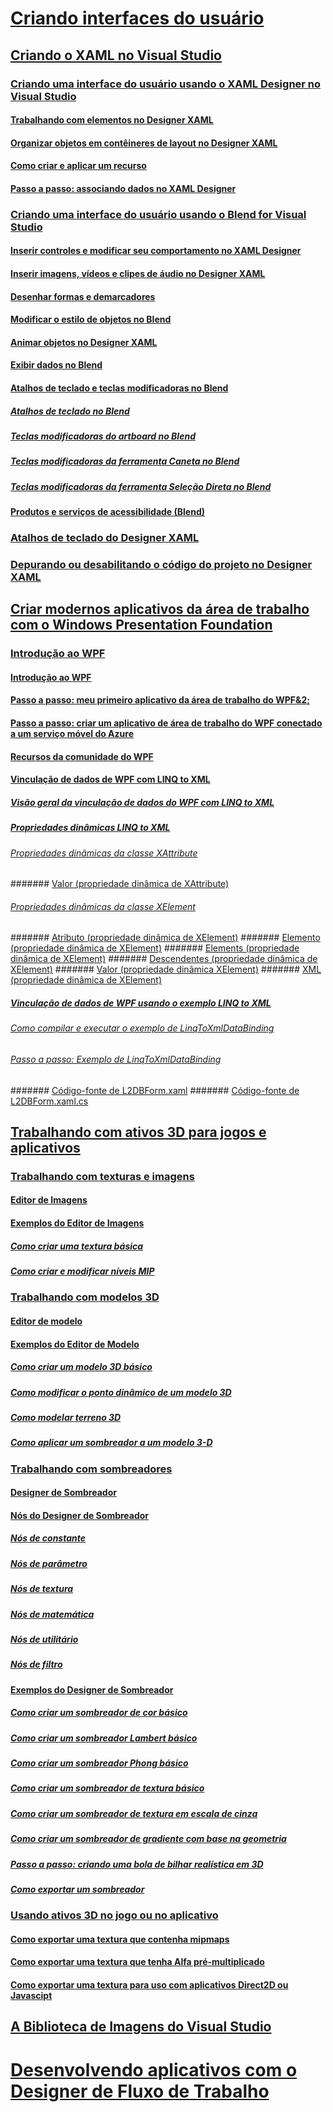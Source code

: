 # [Criando interfaces do usuário](designing-user-interfaces.md)
## [Criando o XAML no Visual Studio](designing-xaml-in-visual-studio.md)
### [Criando uma interface do usuário usando o XAML Designer no Visual Studio](creating-a-ui-by-using-xaml-designer-in-visual-studio.md)
#### [Trabalhando com elementos no Designer XAML](working-with-elements-in-xaml-designer.md)
#### [Organizar objetos em contêineres de layout no Designer XAML](organize-objects-into-layout-containers-in-xaml-designer.md)
#### [Como criar e aplicar um recurso](how-to-create-and-apply-a-resource.md)
#### [Passo a passo: associando dados no XAML Designer](walkthrough-binding-to-data-in-xaml-designer.md)
### [Criando uma interface do usuário usando o Blend for Visual Studio](creating-a-ui-by-using-blend-for-visual-studio.md)
#### [Inserir controles e modificar seu comportamento no XAML Designer](insert-controls-and-modify-their-behavior-in-xaml-designer.md)
#### [Inserir imagens, vídeos e clipes de áudio no Designer XAML](insert-images-videos-and-audio-clips-in-xaml-designer.md)
#### [Desenhar formas e demarcadores](draw-shapes-and-paths.md)
#### [Modificar o estilo de objetos no Blend](modify-the-style-of-objects-in-blend.md)
#### [Animar objetos no Designer XAML](animate-objects-in-xaml-designer.md)
#### [Exibir dados no Blend](display-data-in-blend.md)
#### [Atalhos de teclado e teclas modificadoras no Blend](keyboard-shortcuts-and-modifier-keys-in-blend.md)
##### [Atalhos de teclado no Blend](keyboard-shortcuts-in-blend.md)
##### [Teclas modificadoras do artboard no Blend](artboard-modifier-keys-in-blend.md)
##### [Teclas modificadoras da ferramenta Caneta no Blend](pen-tool-modifier-keys-in-blend.md)
##### [Teclas modificadoras da ferramenta Seleção Direta no Blend](direct-selection-tool-modifier-keys-in-blend.md)
#### [Produtos e serviços de acessibilidade (Blend)](accessibility-products-and-services-blend.md)
### [Atalhos de teclado do Designer XAML](keyboard-shortcuts-for-xaml-designer.md)
### [Depurando ou desabilitando o código do projeto no Designer XAML](debugging-or-disabling-project-code-in-xaml-designer.md)
## [Criar modernos aplicativos da área de trabalho com o Windows Presentation Foundation](create-modern-desktop-applications-with-windows-presentation-foundation.md)
### [Introdução ao WPF](getting-started-with-wpf.md)
#### [Introdução ao WPF](introduction-to-wpf.md)
#### [Passo a passo: meu primeiro aplicativo da área de trabalho do WPF&2;](walkthrough-my-first-wpf-desktop-application2.md)
#### [Passo a passo: criar um aplicativo de área de trabalho do WPF conectado a um serviço móvel do Azure](walkthrough-create-a-wpf-desktop-application-connected-to-an-azure-mobile-service.md)
#### [Recursos da comunidade do WPF](wpf-community-resources.md)
#### [Vinculação de dados de WPF com LINQ to XML](wpf-data-binding-with-linq-to-xml.md)
##### [Visão geral da vinculação de dados do WPF com LINQ to XML](wpf-data-binding-with-linq-to-xml-overview.md)
##### [Propriedades dinâmicas LINQ to XML](linq-to-xml-dynamic-properties.md)
###### [Propriedades dinâmicas da classe XAttribute](xattribute-class-dynamic-properties.md)
####### [Valor (propriedade dinâmica de XAttribute)](value-xattribute-dynamic-property.md)
###### [Propriedades dinâmicas da classe XElement](xelement-class-dynamic-properties.md)
####### [Atributo (propriedade dinâmica de XElement)](attribute-xelement-dynamic-property.md)
####### [Elemento (propriedade dinâmica de XElement)](element-xelement-dynamic-property.md)
####### [Elements (propriedade dinâmica de XElement)](elements-xelement-dynamic-property.md)
####### [Descendentes (propriedade dinâmica de XElement)](descendants-xelement-dynamic-property.md)
####### [Valor (propriedade dinâmica XElement)](value-xelement-dynamic-property.md)
####### [XML (propriedade dinâmica de XElement)](xml-xelement-dynamic-property.md)
##### [Vinculação de dados de WPF usando o exemplo LINQ to XML](wpf-data-binding-using-linq-to-xml-example.md)
###### [Como compilar e executar o exemplo de LinqToXmlDataBinding](how-to-build-and-run-the-linqtoxmldatabinding-example.md)
###### [Passo a passo: Exemplo de LinqToXmlDataBinding](walkthrough-linqtoxmldatabinding-example.md)
####### [Código-fonte de L2DBForm.xaml](l2dbform-xaml-source-code.md)
####### [Código-fonte de L2DBForm.xaml.cs](l2dbform-xaml-cs-source-code.md)
## [Trabalhando com ativos 3D para jogos e aplicativos](working-with-3-d-assets-for-games-and-apps.md)
### [Trabalhando com texturas e imagens](working-with-textures-and-images.md)
#### [Editor de Imagens](image-editor.md)
#### [Exemplos do Editor de Imagens](image-editor-examples.md)
##### [Como criar uma textura básica](how-to-create-a-basic-texture.md)
##### [Como criar e modificar níveis MIP](how-to-create-and-modify-mip-levels.md)
### [Trabalhando com modelos 3D](working-with-3-d-models.md)
#### [Editor de modelo](model-editor.md)
#### [Exemplos do Editor de Modelo](model-editor-examples.md)
##### [Como criar um modelo 3D básico](how-to-create-a-basic-3-d-model.md)
##### [Como modificar o ponto dinâmico de um modelo 3D](how-to-modify-the-pivot-point-of-a-3-d-model.md)
##### [Como modelar terreno 3D](how-to-model-3-d-terrain.md)
##### [Como aplicar um sombreador a um modelo 3-D](how-to-apply-a-shader-to-a-3-d-model.md)
### [Trabalhando com sombreadores](working-with-shaders.md)
#### [Designer de Sombreador](shader-designer.md)
#### [Nós do Designer de Sombreador](shader-designer-nodes.md)
##### [Nós de constante](constant-nodes.md)
##### [Nós de parâmetro](parameter-nodes.md)
##### [Nós de textura](texture-nodes.md)
##### [Nós de matemática](math-nodes.md)
##### [Nós de utilitário](utility-nodes.md)
##### [Nós de filtro](filter-nodes.md)
#### [Exemplos do Designer de Sombreador](shader-designer-examples.md)
##### [Como criar um sombreador de cor básico](how-to-create-a-basic-color-shader.md)
##### [Como criar um sombreador Lambert básico](how-to-create-a-basic-lambert-shader.md)
##### [Como criar um sombreador Phong básico](how-to-create-a-basic-phong-shader.md)
##### [Como criar um sombreador de textura básico](how-to-create-a-basic-texture-shader.md)
##### [Como criar um sombreador de textura em escala de cinza](how-to-create-a-grayscale-texture-shader.md)
##### [Como criar um sombreador de gradiente com base na geometria](how-to-create-a-geometry-based-gradient-shader.md)
##### [Passo a passo: criando uma bola de bilhar realística em 3D](walkthrough-creating-a-realistic-3-d-billiard-ball.md)
##### [Como exportar um sombreador](how-to-export-a-shader.md)
### [Usando ativos 3D no jogo ou no aplicativo](using-3-d-assets-in-your-game-or-app.md)
#### [Como exportar uma textura que contenha mipmaps](how-to-export-a-texture-that-contains-mipmaps.md)
#### [Como exportar uma textura que tenha Alfa pré-multiplicado](how-to-export-a-texture-that-has-premultiplied-alpha.md)
#### [Como exportar uma textura para uso com aplicativos Direct2D ou Javascipt](how-to-export-a-texture-for-use-with-direct2d-or-javascipt-apps.md)
## [A Biblioteca de Imagens do Visual Studio](the-visual-studio-image-library.md)
# [Desenvolvendo aplicativos com o Designer de Fluxo de Trabalho](~/workflow-designer)


<!--HONumber=Feb17_HO4-->



